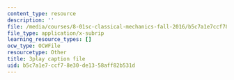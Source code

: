 ```yaml
---
content_type: resource
description: ''
file: /media/courses/8-01sc-classical-mechanics-fall-2016/b5c7a1e7ccf78e30de1358aff82b531d_IWD-Aue6aIk.srt
file_type: application/x-subrip
learning_resource_types: []
ocw_type: OCWFile
resourcetype: Other
title: 3play caption file
uid: b5c7a1e7-ccf7-8e30-de13-58aff82b531d
---
```


